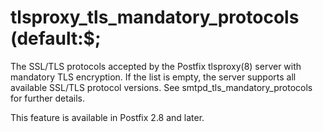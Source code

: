 # tlsproxy_tls_mandatory_protocols (default:$; 

 The SSL/TLS protocols accepted by the Postfix tlsproxy(8) server
with mandatory TLS encryption. If the list is empty, the server
supports all available SSL/TLS protocol versions.  See
smtpd_tls_mandatory_protocols for further details. 

 This feature is available in Postfix 2.8 and later. 


